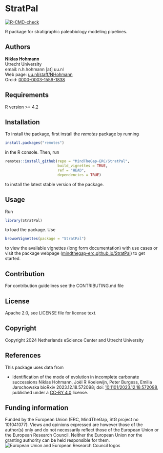 # StratPal

<!-- badges: start -->
[![R-CMD-check](https://github.com/MindTheGap-ERC/StratPal/actions/workflows/R-CMD-check.yaml/badge.svg)](https://github.com/MindTheGap-ERC/StratPal/actions/workflows/R-CMD-check.yaml)
<!-- badges: end -->

R package for stratigraphic paleobiology modeling pipelines.

## Authors

__Niklas Hohmann__  
Utrecht University  
email: n.h.hohmann [at] uu.nl  
Web page: [uu.nl/staff/NHohmann](https://www.uu.nl/staff/NHHohmann)  
Orcid: [0000-0003-1559-1838](https://orcid.org/0000-0003-1559-1838)

## Requirements

R version >= 4.2

## Installation

To install the package, first install the _remotes_ package by running

```R
install.packages("remotes")
```

in the R console. Then, run

```R
remotes::install_github(repo = "MindTheGap-ERC/StratPal",
                        build_vignettes = TRUE,
                        ref = "HEAD",
                        dependencies = TRUE)
```

to install the latest stable version of the package.

## Usage

Run

```R
library(StratPal)
```

to load the package. Use

```R
browseVignettes(package = "StratPal")
```

to view the available vignettes (long form documentation) with use cases or visit the package webpage ([mindthegap-erc.github.io/StratPal](https://mindthegap-erc.github.io/StratPal/)) to get started.

## Contribution

For contribution guidelines see the CONTRIBUTING.md file

## License

Apache 2.0, see LICENSE file for license text.

## Copyright

Copyright 2024 Netherlands eScience Center and Utrecht University

## References

This package uses data from

* Identification of the mode of evolution in incomplete carbonate successions
Niklas Hohmann, Joël R Koelewijn, Peter Burgess, Emilia Jarochowska
bioRxiv 2023.12.18.572098; doi: [10.1101/2023.12.18.572098](https://doi.org/10.1101/2023.12.18.572098), published under a [CC-BY 4.0](https://creativecommons.org/licenses/by/4.0/) license.

## Funding information

Funded by the European Union (ERC, MindTheGap, StG project no 101041077). Views and opinions expressed are however those of the author(s) only and do not necessarily reflect those of the European Union or the European Research Council. Neither the European Union nor the granting authority can be held responsible for them.
![European Union and European Research Council logos](https://erc.europa.eu/sites/default/files/2023-06/LOGO_ERC-FLAG_FP.png)
